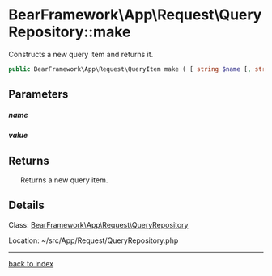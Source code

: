 # BearFramework\App\Request\QueryRepository::make

Constructs a new query item and returns it.

```php
public BearFramework\App\Request\QueryItem make ( [ string $name [, string $value ]] )
```

## Parameters

##### name

##### value

## Returns

&nbsp;&nbsp;&nbsp;&nbsp;&nbsp;&nbsp;Returns a new query item.

## Details

Class: [BearFramework\App\Request\QueryRepository](bearframework.app.request.queryrepository.class.md)

Location: ~/src/App/Request/QueryRepository.php

---

[back to index](index.md)

